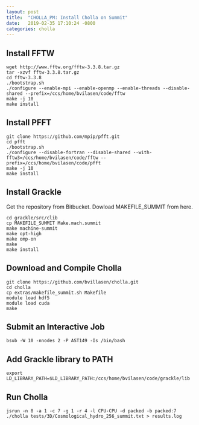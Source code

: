 ```yaml
---
layout: post
title:  "CHOLLA_PM: Install Cholla on Summit"
date:   2019-02-35 17:10:24 -0800
categories: cholla
---
```



## Install FFTW
```
wget http://www.fftw.org/fftw-3.3.8.tar.gz
tar -xzvf fftw-3.3.8.tar.gz
cd fftw-3.3.8
./bootstrap.sh
./configure --enable-mpi --enable-openmp --enable-threads --disable-shared --prefix=/ccs/home/bvilasen/code/fftw
make -j 10
make install
```

## Install PFFT

```
git clone https://github.com/mpip/pfft.git
cd pfft
./bootstrap.sh
./configure --disable-fortran --disable-shared --with-fftw3=/ccs/home/bvilasen/code/fftw --prefix=/ccs/home/bvilasen/code/pfft
make -j 10
make install
```

## Install Grackle
Get the repository from Bitbucket.
Dowload MAKEFILE_SUMMIT from here.
```
cd grackle/src/clib
cp MAKEFILE_SUMMIT Make.mach.summit
make machine-summit
make opt-high
make omp-on
make
make install
```

## Download and Compile Cholla
```
git clone https://github.com/bvillasen/cholla.git
cd cholla
cp extras/makefile_summit.sh Makefile
module load hdf5
module load cuda
make
```

## Submit an Interactive Job
```
bsub -W 10 -nnodes 2 -P AST149 -Is /bin/bash
```

## Add Grackle library to PATH
```
export LD_LIBRARY_PATH=$LD_LIBRARY_PATH:/ccs/home/bvilasen/code/grackle/lib
```

## Run Cholla
```
jsrun -n 8 -a 1 -c 7 -g 1 -r 4 -l CPU-CPU -d packed -b packed:7 ./cholla tests/3D/Cosmological_hydro_256_summit.txt > results.log
```
